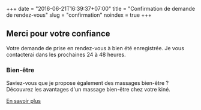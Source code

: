 +++
date = "2016-06-21T16:39:37+07:00"
title = "Confirmation de demande de rendez-vous"
slug = "confirmation"
noindex = true
+++

## Merci pour votre confiance

Votre demande de prise en rendez-vous à bien été enregistrée. Je vous contacterai dans les prochaines 24 à 48 heures.

### Bien-être

Saviez-vous que je propose également des massages bien-être ? Découvrez les avantages d'un massage bien-être chez votre kiné.

<a href="/bien-etre" class="button">En savoir plus</a>